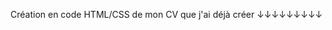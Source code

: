 Création en code HTML/CSS de mon CV que j'ai déjà créer 
                      ↓↓↓↓↓↓↓↓↓
<a href="https://zupimages.net/viewer.php?id=19/50/39db.jpg"><img src="https://zupimages.net/up/19/50/39db.jpg" alt="" /></a>
